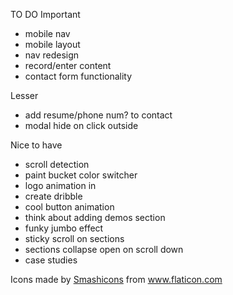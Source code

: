 TO DO
Important
* mobile nav
* mobile layout
* nav redesign
* record/enter content
* contact form functionality

Lesser
* add resume/phone num? to contact
* modal hide on click outside

Nice to have
* scroll detection
* paint bucket color switcher
* logo animation in
* create dribble
* cool button animation
* think about adding demos section
* funky jumbo effect
* sticky scroll on sections
* sections collapse open on scroll down
* case studies



Icons made by <a href="https://www.flaticon.com/authors/smashicons" title="Smashicons">Smashicons</a> from <a href="https://www.flaticon.com/" title="Flaticon"> www.flaticon.com</a>